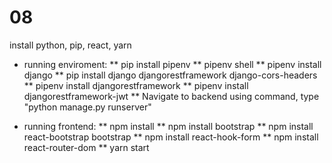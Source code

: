 # 08

install python, pip, react, yarn

* running enviroment:
** pip install pipenv
** pipenv shell
** pipenv install django
** pip install django djangorestframework django-cors-headers
** pipenv install djangorestframework
** pipenv install djangorestframework-jwt
** Navigate to backend using command, type "python manage.py runserver"

* running frontend:
** npm install
** npm install bootstrap
** npm install react-bootstrap bootstrap
** npm install react-hook-form
** npm install react-router-dom
** yarn start
